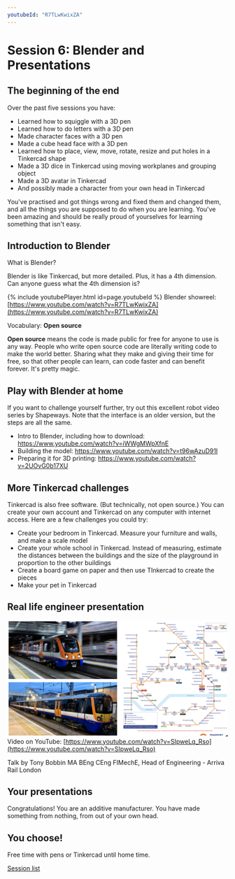 ```yaml
---
youtubeId: "R7TLwKwixZA"
---
```


# Session 6: Blender and Presentations

## The beginning of the end

Over the past five sessions you have:
* Learned how to squiggle with a 3D pen
* Learned how to do letters with a 3D pen
* Made character faces with a 3D pen
* Made a cube head face with a 3D pen
* Learned how to place, view, move, rotate, resize and put holes in a Tinkercad shape
* Made a 3D dice in Tinkercad using moving workplanes and grouping object
* Made a 3D avatar in Tinkercad
* And possibly made a character from your own head in Tinkercad

You've practised and got things wrong and fixed them and changed them, and all the things you are supposed to do when you are learning. You've been amazing and should be really proud of yourselves for learning something that isn't easy.

## Introduction to Blender

What is Blender?

Blender is like Tinkercad, but more detailed. Plus, it has a 4th dimension. Can anyone guess what the 4th dimension is?

{% include youtubePlayer.html id=page.youtubeId %}
Blender showreel: [https://www.youtube.com/watch?v=R7TLwKwixZA](https://www.youtube.com/watch?v=R7TLwKwixZA)

Vocabulary: **Open source**

**Open source** means the code is made public for free for anyone to use is any way. People who write open source code are literally writing code to make the world better. Sharing what they make and giving their time for free, so that other people can learn, can code faster and can benefit forever. It's pretty magic.

## Play with Blender at home

If you want to challenge yourself further, try out this excellent robot video series by Shapeways. Note that the interface is an older version, but the steps are all the same.

* Intro to Blender, including how to download: https://www.youtube.com/watch?v=iWWgMWpXfnE
* Building the model: https://www.youtube.com/watch?v=t96wAzuD91I
* Preparing it for 3D printing: https://www.youtube.com/watch?v=2UOvG0b17XU

## More Tinkercad challenges

Tinkercad is also free software. (But technically, not open source.) You can create your own account and Tinkercad on any computer with internet access. Here are a few challenges you could try:

* Create your bedroom in Tinkercad. Measure your furniture and walls, and make a scale model
* Create your whole school in Tinkercad. Instead of measuring, estimate the distances between the buildings and the size of the playground in proportion to the other buildings
* Create a board game on paper and then use TInkercad to create the pieces
* Make your pet in Tinkercad

## Real life engineer presentation

![Engineering Your Story from a real engineer](../assets/TonyScreenShot.png)
Video on YouTube: [https://www.youtube.com/watch?v=SIpweLq_Rso](https://www.youtube.com/watch?v=SIpweLq_Rso)

Talk by Tony Bobbin MA BEng CEng FIMechE, Head of Engineering - Arriva Rail London

## Your presentations

Congratulations! You are an additive manufacturer. You have made something from nothing, from out of your own head.

## You choose!

Free time with pens or Tinkercad until home time.

[Session list](../session_list)
